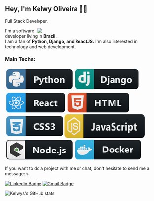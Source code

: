 ## Hey, I'm Kelwy Oliveira 👋🏽

Full Stack Developer.

<img src="https://media.giphy.com/media/Y4ak9Ki2GZCbJxAnJD/giphy.gif" min-width="400px" max-width="400px" width="400px" align="right">
I'm a software developer living in <strong>Brazil</strong>.</br>
I am a fan of <strong>Python, Django, and ReactJS.</strong> I'm also interested in technology and web development.

### Main Techs: 
<p align="left" style="display: flex; flex-wrap: wrap;">  
<img src="svg/dev/python.svg" alt="python" style="vertical-align:top; margin:6px 4px; pointer-events: none; cursor: default"> 

<img src="svg/dev/django.svg" alt="django" style="vertical-align:top; margin:6px 4px; pointer-events: none; cursor: default">

<img src="svg/dev/react.svg" alt="react" style="vertical-align:top; margin:6px 4px; pointer-events: none; cursor: default"> 

<img src="svg/dev/html.svg" alt="html" style="vertical-align:top; margin:6px 4px; pointer-events: none; cursor: default">
</br>
   
<img src="svg/dev/css3.svg" alt="css" style="vertical-align:top; margin:6px 4px; pointer-events: none; cursor: default">  

<img src="svg/dev/js.svg" alt="js" style="vertical-align:top margin:6px 4px">    

<img src="svg/dev/nodejs_larger.svg" alt="nodejs" style="vertical-align:top; margin:6px 4px; pointer-events: none; cursor: default">   

<img src="svg/dev/docker.svg" alt="docker" style="vertical-align:top; margin:6px 4px; pointer-events: none; cursor: default">
</p>

If you want to do a project with me or chat, don't hesitate to send me a message: ⤵️

[![Linkedin Badge](https://img.shields.io/badge/-Kelwy%20Oliveira-4682B4?style=for-the-badge&logo=Linkedin&logoColor=white&link=https://www.linkedin.com/in/kelwyoliveira/)](https://www.linkedin.com/in/kelwyoliveira/) 
[![Gmail Badge](https://img.shields.io/badge/-kelwyduarte@gmail.com-4682B4?style=for-the-badge&logo=Gmail&logoColor=white&link=mailto:kelwyduarte@gmail.com)](mailto:kelwyduarte@gmail.com)

![Kelwys's GitHub stats](https://github-readme-stats.vercel.app/api?username=kelwys&show_icons=true&theme=tokyonight)

<!-- [![Top Langs](https://github-readme-stats.vercel.app/api/top-langs/?username=kelwys&layout=compact&theme=tokyonight)](https://github.com/anuraghazra/github-readme-stats) -->